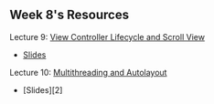 ## Week 8's Resources

Lecture 9: [View Controller Lifecycle and Scroll View](https://youtu.be/tLsPoVDXDG8)
- [Slides][1]

Lecture 10: [Multithreading and Autolayout](https://youtu.be/kl2bDYiSgoc)
- [Slides][2]

[1]: 
[2]: 
